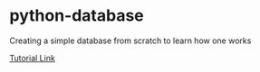 # python-database
Creating a simple database from scratch to learn how one works 

[Tutorial Link](https://aosabook.org/en/500L/dbdb-dog-bed-database.html)
